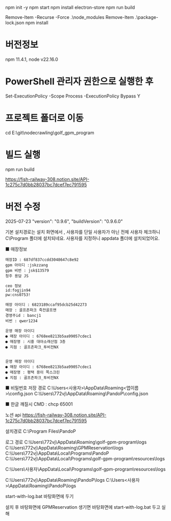 npm init -y
npm start
npm install electron-store
npm run build


Remove-Item -Recurse -Force .\node_modules
Remove-Item .\package-lock.json
npm install


# 버전정보
npm 11.4.1, node v22.16.0

# PowerShell 관리자 권한으로 실행한 후
Set-ExecutionPolicy -Scope Process -ExecutionPolicy Bypass
Y

# 프로젝트 폴더로 이동
cd E:\git\nodecrawling\golf_gpm_program

# 빌드 실행
npm run build


https://fish-railway-308.notion.site/API-1c275c7d0bb28037bc7dcef7ec791595

# 버전 수정
2025-07-23
"version": "0.9.6",
"buildVersion": "0.9.6.0"

기본 설치경로는 설치 화면에서  , 사용자를 단일 사용자가 아닌 전체 사용자 체크하니
C\Program 폴더에 설치되네요. 사용자를 지정하니 appdata 폴더에 설치되었어요.



■ 매장정보

    매장ID : 687df837ccdd3048647c8e92
    gpm 아이디 :jskzzang
    gpm 비번 : jsk$13579
    청주 용담 JS

    ceo 정보
    id:fogjin94
    pw:cns0753!

    매장 아이디 : 6823189ccaf95dcb25d42273
    매장 : 골프존파크 죽전골프앤
    경영주id : bancj1
    비번 : qwer1234

    운영 매장 아이디
    ● 매장 아이디 : 6768ee8213b5aa99057cdec1
    ● 매장명 : 시흥 대야소래산점 3층
    ● 지점 : 골프존파크_투비전NX


    운영 매장 아이디
    ● 매장 아이디 : 6768ee8213b5aa99057cdec1
    ● 매장명 : 평택 용이 쪽스크린
    ● 지점 : 골프존파크_투비전NX



■ 비밀번호 저장 경로
    C:\Users\<사용자>\AppData\Roaming\<앱이름>\config.json
    C:\Users\772vj\AppData\Roaming\PandoP\config.json

■ 한글 깨질시
    CMD : chcp 65001


노션 api
https://fish-railway-308.notion.site/API-1c275c7d0bb28037bc7dcef7ec791595


설치경로
C:\Program Files\PandoP

로그 경로
C:\Users\772vj\AppData\Roaming\golf-gpm-program\logs
C:\Users\772vj\AppData\Roaming\GPMReservation\logs
C:\Users\772vj\AppData\Local\Programs\PandoP
C:\Users\772vj\AppData\Local\Programs\golf-gpm-program\resources\logs


C:\Users\사용자\AppData\Local\Programs\golf-gpm-program\resources\logs



C:\Users\772vj\AppData\Roaming\PandoP\logs
C:\Users\<사용자>\AppData\Roaming\PandoP\logs

start-with-log.bat 바탕화면에 두기

설치 후 
바탕화면에 GPMReservation 생기면
바탕화면에 start-with-log.bat 두고 실해


